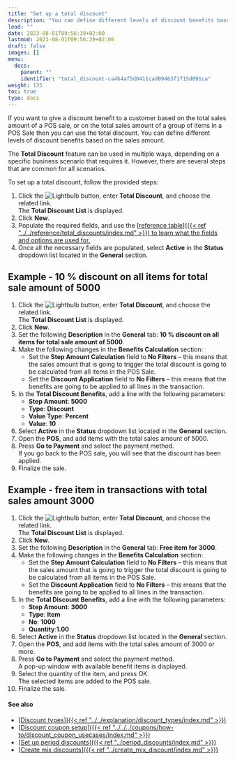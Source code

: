 ```yaml
---
title: "Set up a total discount"
description: "You can define different levels of discount benefits based on the total sales amount."
lead: ""
date: 2023-08-01T09:56:39+02:00
lastmod: 2023-08-01T09:56:39+02:00
draft: false
images: []
menu:
  docs:
    parent: ""
    identifier: "total_discount-ca4b4af5d0411cad09463f1f15d891ca"
weight: 135
toc: true
type: docs
---
```


If you want to give a discount benefit to a customer based on the total sales amount of a POS sale, or on the total sales amount of a group of items in a POS Sale then you can use the total discount. You can define different levels of discount benefits based on the sales amount.

The **Total Discount** feature can be used in multiple ways, depending on a specific business scenario that requires it. However, there are several steps that are common for all scenarios.

To set up a total discount, follow the provided steps:

1. Click the ![Lightbulb](Lightbulb_icon.PNG) button, enter **Total Discount**, and choose the related link.      
   The **Total Discount List** is displayed.
2. Click **New**.
3. Populate the required fields, and use the [<ins>reference table<ins>]({{< ref "../../reference/total_discounts/index.md" >}}) to learn what the fields and options are used for. 
4. Once all the necessary fields are populated, select **Active** in the **Status** dropdown list located in the **General** section.

## Example - 10 % discount on all items for total sale amount of 5000

1. Click the ![Lightbulb](Lightbulb_icon.PNG) button, enter **Total Discount**, and choose the related link.      
   The **Total Discount List** is displayed.
2. Click **New**.
3. Set the following **Description** in the **General** tab: **10 % discount on all items for total sale amount of 5000**.
4. Make the following changes in the **Benefits Calculation** section:     
   - Set the **Step Amount Calculation** field to **No Filters** – this means that the sales amount that is going to trigger the total discount is going to be calculated from all items in the POS Sale.
   - Set the **Discount Application** field to **No Filters** – this means that the benefits are going to be applied to all lines in the transaction.
5. In the **Total Discount Benefits**, add a line with the following parameters:
   - **Step Amount**: **5000**
   - **Type**: **Discount**
   - **Value Type**: **Percent**
   - **Value**: **10**
6. Select **Active** in the **Status** dropdown list located in the **General** section.
7. Open the **POS**, and add items with the total sales amount of 5000.
8. Press **Go to Payment** and select the payment method.    
   If you go back to the POS sale, you will see that the discount has been applied.
9. Finalize the sale.

## Example - free item in transactions with total sales amount 3000

1. Click the ![Lightbulb](Lightbulb_icon.PNG) button, enter **Total Discount**, and choose the related link.      
   The **Total Discount List** is displayed.
2. Click **New**.
3. Set the following **Description** in the **General** tab: **Free item for 3000**.
4. Make the following changes in the **Benefits Calculation** section:     
   - Set the **Step Amount Calculation** field to **No Filters** – this means that the sales amount that is going to trigger the total discount is going to be calculated from all items in the POS Sale.
   - Set the **Discount Application** field to **No Filters** – this means that the benefits are going to be applied to all lines in the transaction.
5. In the **Total Discount Benefits**, add a line with the following parameters:
   - **Step Amount**: **3000**
   - **Type**: **Item**
   - **No**: **1000**
   - **Quantity**:**1.00**
6. Select **Active** in the **Status** dropdown list located in the **General** section.
7. Open the **POS**, and add items with the total sales amount of 3000 or more.
8. Press **Go to Payment** and select the payment method.    
   A pop-up window with available benefit items is displayed.
9. Select the quantity of the item, and press OK.   
   The selected items are added to the POS sale.
10. Finalize the sale.


#### See also

- [<ins>Discount types<ins>]({{< ref "../../explanation/discount_types/index.md" >}})
- [<ins>Discount coupon setup<ins>]({{< ref "../../../coupons/how-to/discount_coupon_usecases/index.md" >}})
- [<ins>Set up period discounts<ins>]({{< ref "../period_discounts/index.md" >}})
- [<ins>Create mix discounts<ins>]({{< ref "../create_mix_discount/index.md" >}})
